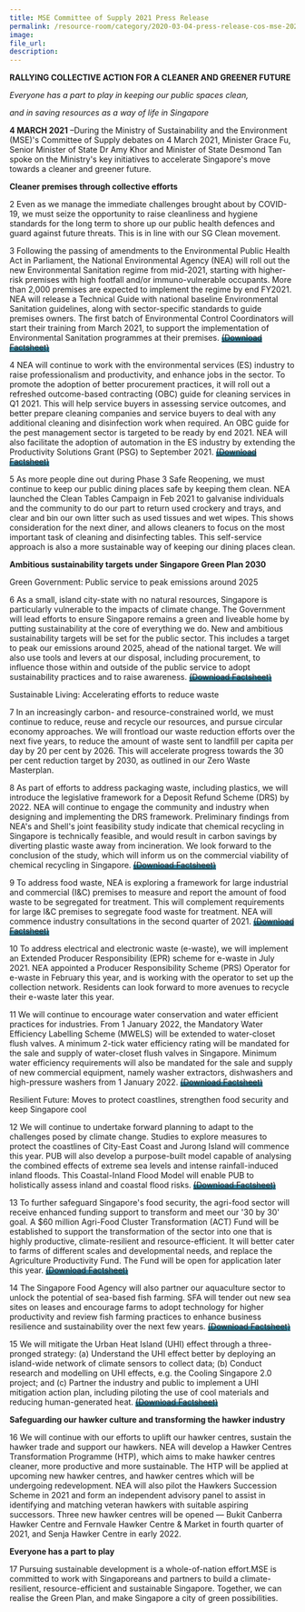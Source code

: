 ```yaml
---  
title: MSE Committee of Supply 2021 Press Release  
permalink: /resource-room/category/2020-03-04-press-release-cos-mse-2021/  
image:  
file_url:  
description:  
---  
```


**RALLYING COLLECTIVE ACTION FOR A CLEANER AND GREENER FUTURE**

_Everyone has a part to play in keeping our public spaces clean,_

_and in saving resources as a way of life in Singapore_

**4 MARCH 2021** –During the Ministry of Sustainability and the Environment (MSE)&#39;s Committee of Supply debates on 4 March 2021, Minister Grace Fu, Senior Minister of State Dr Amy Khor and Minister of State Desmond Tan spoke on the Ministry&#39;s key initiatives to accelerate Singapore&#39;s move towards a cleaner and greener future.

**Cleaner premises through collective efforts**

2 Even as we manage the immediate challenges brought about by COVID-19, we must seize the opportunity to raise cleanliness and hygiene standards for the long term to shore up our public health defences and guard against future threats. This is in line with our SG Clean movement.

3 Following the passing of amendments to the Environmental Public Health Act in Parliament, the National Environmental Agency (NEA) will roll out the new Environmental Sanitation regime from mid-2021, starting with higher-risk premises with high footfall and/or immuno-vulnerable occupants. More than 2,000 premises are expected to implement the regime by end FY2021. NEA will release a Technical Guide with national baseline Environmental Sanitation guidelines, along with sector-specific standards to guide premises owners. The first batch of Environmental Control Coordinators will start their training from March 2021, to support the implementation of Environmental Sanitation programmes at their premises. <a href="/cos/resources/cos-annex-a.pdf" id="homehoverlink1" style="background-image:linear-gradient(#ffffff 48%, #4a96b0 50%);">(Download Factsheet)</a>


4 NEA will continue to work with the environmental services (ES) industry to raise professionalism and productivity, and enhance jobs in the sector. To promote the adoption of better procurement practices, it will roll out a refreshed outcome-based contracting (OBC) guide for cleaning services in Q1 2021. This will help service buyers in assessing service outcomes, and better prepare cleaning companies and service buyers to deal with any additional cleaning and disinfection work when required. An OBC guide for the pest management sector is targeted to be ready by end 2021. NEA will also facilitate the adoption of automation in the ES industry by extending the Productivity Solutions Grant (PSG) to September 2021. <a href="/cos/resources/cos-annex-b.pdf" id="homehoverlink1" style="background-image:linear-gradient(#ffffff 48%, #4a96b0 50%);">(Download Factsheet)</a>


5 As more people dine out during Phase 3 Safe Reopening, we must continue to keep our public dining places safe by keeping them clean. NEA launched the Clean Tables Campaign in Feb 2021 to galvanise individuals and the community to do our part to return used crockery and trays, and clear and bin our own litter such as used tissues and wet wipes. This shows consideration for the next diner, and allows cleaners to focus on the most important task of cleaning and disinfecting tables. This self-service approach is also a more sustainable way of keeping our dining places clean.

**Ambitious sustainability targets under Singapore Green Plan 2030**

Green Government: Public service to peak emissions around 2025

6 As a small, island city-state with no natural resources, Singapore is particularly vulnerable to the impacts of climate change. The Government will lead efforts to ensure Singapore remains a green and liveable home by putting sustainability at the core of everything we do. New and ambitious sustainability targets will be set for the public sector. This includes a target to peak our emissions around 2025, ahead of the national target. We will also use tools and levers at our disposal, including procurement, to influence those within and outside of the public service to adopt sustainability practices and to raise awareness. <a href="/cos/resources/cos-annex-c.pdf" id="homehoverlink1" style="background-image:linear-gradient(#ffffff 48%, #4a96b0 50%);">(Download Factsheet)</a>


Sustainable Living: Accelerating efforts to reduce waste

7 In an increasingly carbon- and resource-constrained world, we must continue to reduce, reuse and recycle our resources, and pursue circular economy approaches. We will frontload our waste reduction efforts over the next five years, to reduce the amount of waste sent to landfill per capita per day by 20 per cent by 2026. This will accelerate progress towards the 30 per cent reduction target by 2030, as outlined in our Zero Waste Masterplan.

8 As part of efforts to address packaging waste, including plastics, we will introduce the legislative framework for a Deposit Refund Scheme (DRS) by 2022. NEA will continue to engage the community and industry when designing and implementing the DRS framework. Preliminary findings from NEA&#39;s and Shell&#39;s joint feasibility study indicate that chemical recycling in Singapore is technically feasible, and would result in carbon savings by diverting plastic waste away from incineration. We look forward to the conclusion of the study, which will inform us on the commercial viability of chemical recycling in Singapore. <a href="/cos/resources/cos-annex-d.pdf" id="homehoverlink1" style="background-image:linear-gradient(#ffffff 48%, #4a96b0 50%);">(Download Factsheet)</a>


9 To address food waste, NEA is exploring a framework for large industrial and commercial (I&amp;C) premises to measure and report the amount of food waste to be segregated for treatment. This will complement requirements for large I&amp;C premises to segregate food waste for treatment. NEA will commence industry consultations in the second quarter of 2021. <a href="/cos/resources/cos-annex-e.pdf" id="homehoverlink1" style="background-image:linear-gradient(#ffffff 48%, #4a96b0 50%);">(Download Factsheet)</a>

10 To address electrical and electronic waste (e-waste), we will implement an Extended Producer Responsibility (EPR) scheme for e-waste in July 2021. NEA appointed a Producer Responsibility Scheme (PRS) Operator for e-waste in February this year, and is working with the operator to set up the collection network. Residents can look forward to more avenues to recycle their e-waste later this year.

11 We will continue to encourage water conservation and water efficient practices for industries. From 1 January 2022, the Mandatory Water Efficiency Labelling Scheme (MWELS) will be extended to water-closet flush valves. A minimum 2-tick water efficiency rating will be mandated for the sale and supply of water-closet flush valves in Singapore. Minimum water efficiency requirements will also be mandated for the sale and supply of new commercial equipment, namely washer extractors, dishwashers and high-pressure washers from 1 January 2022. <a href="/cos/resources/cos-annex-f.pdf" id="homehoverlink1" style="background-image:linear-gradient(#ffffff 48%, #4a96b0 50%);">(Download Factsheet)</a>


Resilient Future: Moves to protect coastlines, strengthen food security and keep Singapore cool

12 We will continue to undertake forward planning to adapt to the challenges posed by climate change. Studies to explore measures to protect the coastlines of City-East Coast and Jurong Island will commence this year. PUB will also develop a purpose-built model capable of analysing the combined effects of extreme sea levels and intense rainfall-induced inland floods. This Coastal-Inland Flood Model will enable PUB to holistically assess inland and coastal flood risks. <a href="/cos/resources/cos-annex-g.pdf" id="homehoverlink1" style="background-image:linear-gradient(#ffffff 48%, #4a96b0 50%);">(Download Factsheet)</a>


13 To further safeguard Singapore&#39;s food security, the agri-food sector will receive enhanced funding support to transform and meet our &#39;30 by 30&#39; goal. A $60 million Agri-Food Cluster Transformation (ACT) Fund will be established to support the transformation of the sector into one that is highly productive, climate-resilient and resource-efficient. It will better cater to farms of different scales and developmental needs, and replace the Agriculture Productivity Fund. The Fund will be open for application later this year. <a href="/cos/resources/cos-annex-h.pdf" id="homehoverlink1" style="background-image:linear-gradient(#ffffff 48%, #4a96b0 50%);">(Download Factsheet)</a>


14 The Singapore Food Agency will also partner our aquaculture sector to unlock the potential of sea-based fish farming. SFA will tender out new sea sites on leases and encourage farms to adopt technology for higher productivity and review fish farming practices to enhance business resilience and sustainability over the next few years. <a href="/cos/resources/cos-annex-i.pdf" id="homehoverlink1" style="background-image:linear-gradient(#ffffff 48%, #4a96b0 50%);">(Download Factsheet)</a>


15 We will mitigate the Urban Heat Island (UHI) effect through a three-pronged strategy: (a) Understand the UHI effect better by deploying an island-wide network of climate sensors to collect data; (b) Conduct research and modelling on UHI effects, e.g. the Cooling Singapore 2.0 project; and (c) Partner the industry and public to implement a UHI mitigation action plan, including piloting the use of cool materials and reducing human-generated heat. <a href="/cos/resources/cos-annex-j.pdf" id="homehoverlink1" style="background-image:linear-gradient(#ffffff 48%, #4a96b0 50%);">(Download Factsheet)</a>


**Safeguarding our hawker culture and transforming the hawker industry**

16 We will continue with our efforts to uplift our hawker centres, sustain the hawker trade and support our hawkers. NEA will develop a Hawker Centres Transformation Programme (HTP), which aims to make hawker centres cleaner, more productive and more sustainable. The HTP will be applied at upcoming new hawker centres, and hawker centres which will be undergoing redevelopment. NEA will also pilot the Hawkers Succession Scheme in 2021 and form an independent advisory panel to assist in identifying and matching veteran hawkers with suitable aspiring successors. Three new hawker centres will be opened — Bukit Canberra Hawker Centre and Fernvale Hawker Centre & Market in fourth quarter of 2021, and Senja Hawker Centre in early 2022.

**Everyone has a part to play**

17 Pursuing sustainable development is a whole-of-nation effort.MSE is committed to work with Singaporeans and partners to build a climate-resilient, resource-efficient and sustainable Singapore. Together, we can realise the Green Plan, and make Singapore a city of green possibilities.
